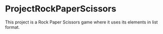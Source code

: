 # ProjectRockPaperScissors
This project is a Rock Paper Scissors game where it uses its elements in list format.
